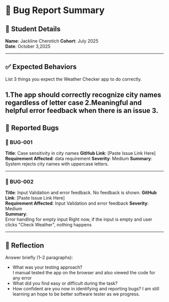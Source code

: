 # 🐞 Bug Report Summary

## 🧾 Student Details  
**Name**: Jackline Cherotich
**Cohort**: July 2025  
**Date**: October 3,2025

---

## ✅ Expected Behaviors  
List 3 things you expect the Weather Checker app to do correctly.

1.The app should correctly recognize city names regardless of letter case
2.Meaningful and helpful error feedback when there is an issue
3. 
---

## 🐛 Reported Bugs  

### 🐞 BUG-001  
**Title**: Case sensitivity in city names
**GitHub Link**: [Paste Issue Link Here]  
**Requirement Affected**: data requirement
**Severity**: Medium 
**Summary**:  
 System rejects city names with uppercase letters.

---

### 🐞 BUG-002  
**Title**: Input Validation and error feedback.
No feedback is shown.
**GitHub Link**: [Paste Issue Link Here]  
**Requirement Affected**: Input Validation and error feedback
**Severity**: Medium  
**Summary**:  
Error handling for empty input
Right now, if the input is empty and user clicks "Check Weather", nothing happens

---

## 💭 Reflection  

Answer briefly (1–2 paragraphs):

- What was your testing approach?  
I manual tested the app on the browser and also viewed the code for any error 
- What did you find easy or difficult during the task?  
- How confident are you now in identifying and reporting bugs? I am still learning an hope to be better software tester as we progress.
